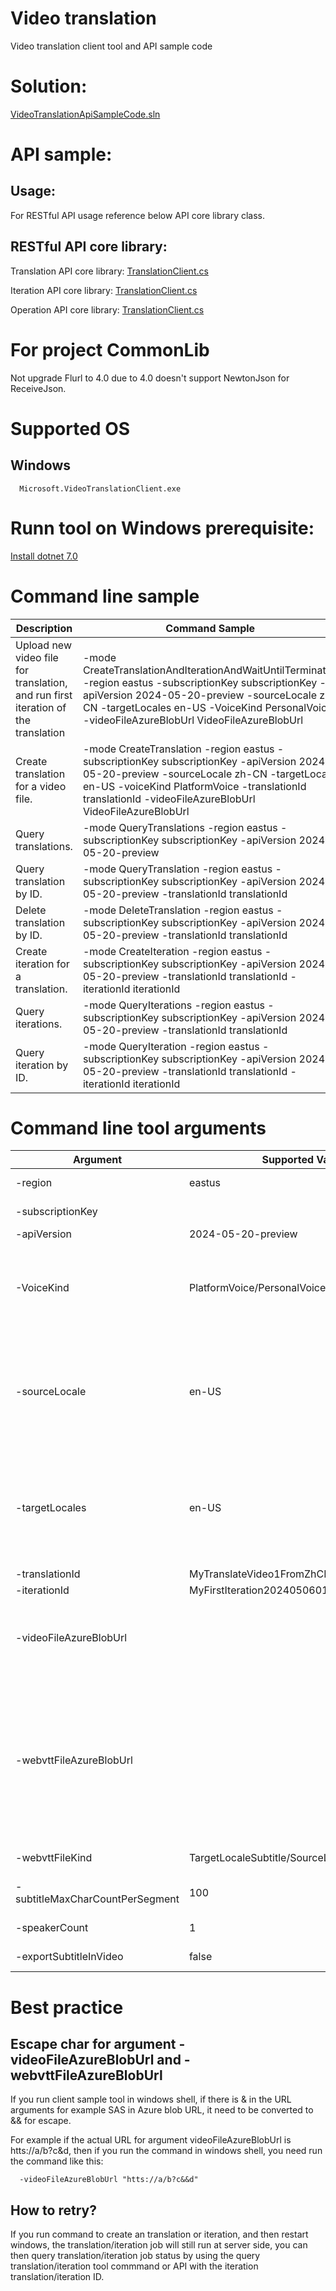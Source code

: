 # Video translation

Video translation client tool and API sample code

# Solution:
   [VideoTranslationApiSampleCode.sln](VideoTranslationSample/VideoTranslationSample.sln)


# API sample:

## Usage:
   For RESTful API usage reference below API core library class.

## RESTful API core library:
   Translation API core library: [TranslationClient.cs](Common/VideoTranslationLib.PublicPreview.Base/HttpClient/TranslationClient.cs)

   Iteration API core library: [TranslationClient.cs](Common/VideoTranslationLib.PublicPreview.Base/HttpClient/IterationClient.cs)

   Operation API core library: [TranslationClient.cs](Common/VideoTranslationLib.PublicPreview.Base/HttpClient/OperationClient.cs)

# For project CommonLib
   Not upgrade Flurl to 4.0 due to 4.0 doesn't support NewtonJson for ReceiveJson.

# Supported OS
   ## Windows
      Microsoft.VideoTranslationClient.exe

# Runn tool on Windows prerequisite:
   [Install dotnet 7.0](https://dotnet.microsoft.com/en-us/download/dotnet/7.0)

# Command line sample
   | Description | Command Sample |
   | ------------ | -------------- |
   | Upload new video file for translation, and run first iteration of the translation | -mode CreateTranslationAndIterationAndWaitUntilTerminated -region eastus -subscriptionKey subscriptionKey -apiVersion 2024-05-20-preview -sourceLocale zh-CN -targetLocales en-US -VoiceKind PersonalVoice -videoFileAzureBlobUrl VideoFileAzureBlobUrl |
   | Create translation for a video file. | -mode CreateTranslation -region eastus -subscriptionKey subscriptionKey -apiVersion 2024-05-20-preview -sourceLocale zh-CN -targetLocale en-US -voiceKind PlatformVoice -translationId translationId -videoFileAzureBlobUrl VideoFileAzureBlobUrl |
   | Query translations. | -mode QueryTranslations -region eastus -subscriptionKey subscriptionKey -apiVersion 2024-05-20-preview |
   | Query translation by ID. | -mode QueryTranslation -region eastus -subscriptionKey subscriptionKey -apiVersion 2024-05-20-preview -translationId translationId |
   | Delete translation by ID. | -mode DeleteTranslation -region eastus -subscriptionKey subscriptionKey -apiVersion 2024-05-20-preview -translationId translationId |
   | Create iteration for a translation. | -mode CreateIteration -region eastus -subscriptionKey subscriptionKey -apiVersion 2024-05-20-preview -translationId translationId -iterationId iterationId  |
   | Query iterations. | -mode QueryIterations -region eastus -subscriptionKey subscriptionKey -apiVersion 2024-05-20-preview -translationId translationId |
   | Query iteration by ID. | -mode QueryIteration -region eastus -subscriptionKey subscriptionKey -apiVersion 2024-05-20-preview -translationId translationId -iterationId iterationId |

# Command line tool arguments
   | Argument | Supported Values Sample | Description |
   | -------- | ---------------- | ----------- |
   | -region  | eastus | Supported regions |
   | -subscriptionKey | | Your speech resource key |
   | -apiVersion | 2024-05-20-preview | API version |
   | -VoiceKind | PlatformVoice/PersonalVoice | For trnaslated target video, synthesis TTS with either PlatformVoice or PersonalVoice. |
   | -sourceLocale | en-US | Video file source locale, supported source locales can be queried by running tool with QueryMetadata mode. |
   | -targetLocales | en-US | translation target locale, supported source locales can be queried by running tool with QueryMetadata mode. |
   | -translationId | MyTranslateVideo1FromZhCNToEnUS2024050601 | Translation ID. |
   | -iterationId | MyFirstIteration2024050601 | Iteration ID. |
   | -videoFileAzureBlobUrl |  | Video file URL with SAS(or not) which is hosted in Azure storage blob. |
   | -webvttFileAzureBlobUrl |  | Webvtt file URL with SAS(or not) which is hosted in Azure storage blob, it is optional for the first iteration of the translation, but required from the second iteration. |
   | -webvttFileKind | TargetLocaleSubtitle/SourceLocaleSubtitle/MetadataJson | Webvtt file kind. |
   | -subtitleMaxCharCountPerSegment | 100 | Subtitle max char count per segment. |
   | -speakerCount | 1 | Speaker count of the video. |
   | -exportSubtitleInVideo | false | Export subtitle in video. |

# Best practice
   ## Escape char for argument -videoFileAzureBlobUrl and -webvttFileAzureBlobUrl
   If you run client sample tool in windows shell, if there is & in the URL arguments for example SAS in Azure blob URL, it need to be converted to && for escape.

   For example if the actual URL for argument videoFileAzureBlobUrl is htts://a/b?c&d, then if  you run the command in windows shell, you need run the command like this:

      -videoFileAzureBlobUrl "htts://a/b?c&&d"

   ## How to retry?
   If you run command to create an translation or iteration, and then restart windows, the translation/iteration job will still run at server side, you can then query translation/iteration job status by using the query translation/iteration tool commmand or API with the iteration translation/iteration ID.